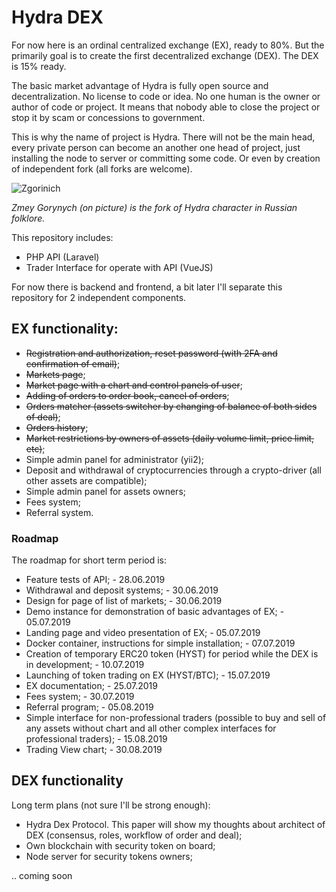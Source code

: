 # Hydra DEX

For now here is an ordinal centralized exchange (EX), ready to 80%. But the primarily goal is to create
the first decentralized exchange (DEX). The DEX is 15% ready.

The basic market advantage of Hydra is fully open source and decentralization. No license
to code or idea. No one human is the owner or author of code or project. It means that nobody able
to close the project or stop it by scam or concessions to government. 

This is why the name of project is Hydra. There will not be the main head, every private person can become
an another one head of project, just installing the node to server or committing some code. Or even by
creation of independent fork (all forks are welcome). 

![Zgorinich](https://user-images.githubusercontent.com/8104605/60265924-9bccb280-98ef-11e9-84b6-f5fe39cc2ff7.jpg)

_Zmey Gorynych (on picture) is the fork of Hydra character in Russian folklore._ 

This repository includes:

 * PHP API (Laravel)
 * Trader Interface for operate with API (VueJS)
 
For now there is backend and frontend, a bit later I'll separate this repository for 2 independent components.
 
## EX functionality:

 * ~~Registration and authorization, reset password (with 2FA and confirmation of email)~~;
 * ~~Markets page~~;
 * ~~Market page with a chart and control panels of user~~;
 * ~~Adding of orders to order book, cancel of orders~~;
 * ~~Orders matcher (assets switcher by changing of balance of both sides of deal)~~;
 * ~~Orders history~~;
 * ~~Market restrictions by owners of assets (daily volume limit, price limit, etc)~~;
 * Simple admin panel for administrator (yii2);
 * Deposit and withdrawal of cryptocurrencies through a crypto-driver (all other assets are compatible);
 * Simple admin panel for assets owners;
 * Fees system;
 * Referral system.
 
### Roadmap 

The roadmap for short term period is:
 
 * Feature tests of API; - 28.06.2019
 * Withdrawal and deposit systems; - 30.06.2019
 * Design for page of list of markets; - 30.06.2019
 * Demo instance for demonstration of basic advantages of EX; - 05.07.2019
 * Landing page and video presentation of EX; - 05.07.2019
 * Docker container, instructions for simple installation; - 07.07.2019
 * Creation of temporary ERC20 token (HYST) for period while the DEX is in development; - 10.07.2019 
 * Launching of token trading on EX (HYST/BTC); - 15.07.2019
 * EX documentation; - 25.07.2019
 * Fees system; - 30.07.2019
 * Referral program; - 05.08.2019
 * Simple interface for non-professional traders (possible to buy and sell of any assets without
 chart and all other complex interfaces for professional traders); - 15.08.2019
 * Trading View chart; - 30.08.2019
 
## DEX functionality

Long term plans (not sure I'll be strong enough):

 * Hydra Dex Protocol. This paper will show my thoughts about architect of DEX (consensus, roles, workflow of order and deal);
 * Own blockchain with security token on board;
 * Node server for security tokens owners;
 
 .. coming soon


